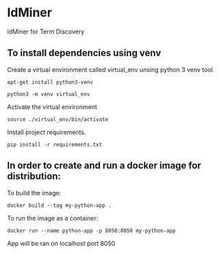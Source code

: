 # IdMiner

IdMiner for Term Discovery

## To install dependencies using venv

Create a virtual environment called virtual_env unsing python 3 venv tool.

`apt-get install python3-venv`

`python3 -m venv virtual_env`

Activate the virtual environment

`source ./virtual_env/bin/activate`

Install project requirements.

`pip install -r requirements.txt`

## In order to create and run a docker image for distribution:

To build the image:

`docker build --tag my-python-app .`

To run the image as a container:

`docker run --name python-app -p 8050:8050 my-python-app`

App will be ran on localhost port 8050
